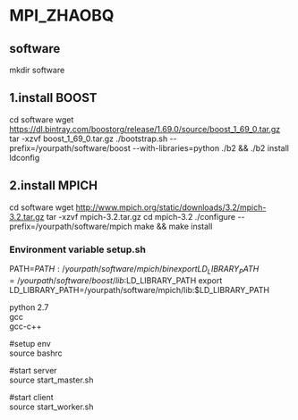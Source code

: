 # MPI_ZHAOBQ

## software
mkdir software
## 1.install BOOST
  cd software
  wget https://dl.bintray.com/boostorg/release/1.69.0/source/boost_1_69_0.tar.gz 
  tar -xzvf boost_1_69_0.tar.gz 
  ./bootstrap.sh --prefix=/yourpath/software/boost --with-libraries=python 
  ./b2 && ./b2 install 
  ldconfig 
  
## 2.install MPICH
  cd software
  wget http://www.mpich.org/static/downloads/3.2/mpich-3.2.tar.gz 
  tar -xzvf mpich-3.2.tar.gz 
  cd mpich-3.2 
  ./configure --prefix=/yourpath/software/mpich 
  make && make install 
  
  ### Environment variable  setup.sh 
  PATH=$PATH:/yourpath/software/mpich/bin 
  export LD_LIBRARY_PATH=/yourpath/software/boost/lib:$LD_LIBRARY_PATH 
  export LD_LIBRARY_PATH=/yourpath/software/mpich/lib:$LD_LIBRARY_PATH 
  
  
python 2.7   
gcc  
gcc-c++  

#setup env  
source bashrc  

#start server  
source start_master.sh  

#start client  
source start_worker.sh   
